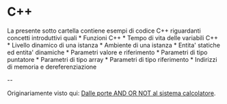 # C++

La presente sotto cartella contiene esempi di codice C++ riguardanti concetti
introduttivi quali
    * Funzioni C++
    * Tempo di vita delle variabili C++
    * Livello dinamico di una istanza
    * Ambiente di una istanza
    * Entita' statiche ed entita' dinamiche
    * Parametri valore e riferimento
    * Parametri di tipo puntatore
    * Parametri di tipo array
    * Parametri di tipo riferimento
    * Indirizzi di memoria e dereferenziazione

--

Originariamente visto qui: [Dalle porte AND OR NOT al sistema
calcolatore](http://www.edizioniets.com/scheda.asp?n=9788846743114).
